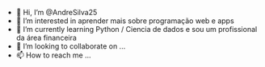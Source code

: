 - 👋 Hi, I’m @AndreSilva25
- 👀 I’m interested in aprender mais sobre programação web e apps
- 🌱 I’m currently learning Python / Ciencia de dados e sou um profissional da área financeira
- 💞️ I’m looking to collaborate on ...
- 📫 How to reach me ...

<!---
AndreSilva25/AndreSilva25 is a ✨ special ✨ repository because its `README.md` (this file) appears on your GitHub profile.
You can click the Preview link to take a look at your changes.
--->
